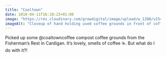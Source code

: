 ```yaml
---
title: "Coaltown"
date: 2018-04-11T16:10:23+01:00
image: "https://res.cloudinary.com/growdigital/image/upload/w_1280/v1544109355/coaltown-coffee-grounds-40676031894.jpg"
imageAlt: "Closeup of hand holding used coffee grounds in front of coffee bag"
---
```


Picked up some @coaltowncoffee compost coffee grounds from the Fisherman’s Rest in Cardigan. It’s lovely, smells of coffee ☕. But what do I do with it?!
